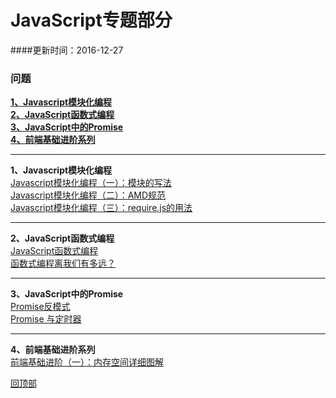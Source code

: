 <a name='回顶部'></a>  
# JavaScript专题部分
####更新时间：2016-12-27
### 问题  
[**1、Javascript模块化编程**  ](#1)   
[**2、JavaScript函数式编程**  ](#2)  
[**3、JavaScript中的Promise**  ](#3)  
[**4、前端基础进阶系列**  ](#4)  


---------------------------------------------------------------------------------------------
<a name='1'></a>
**1、Javascript模块化编程**  
<a href="http://www.ruanyifeng.com/blog/2012/10/javascript_module.html" target='_blank'>Javascript模块化编程（一）：模块的写法</a>  
<a href="http://www.ruanyifeng.com/blog/2012/10/asynchronous_module_definition.html" target='_blank'>Javascript模块化编程（二）：AMD规范</a>   
<a href="http://www.ruanyifeng.com/blog/2012/11/require_js.html" target='_blank'>Javascript模块化编程（三）：require.js的用法</a>  


---------------------------------------------------------------------------------------------
<a name='2'></a>
**2、JavaScript函数式编程**  
<a href="http://qianduan.guru/2016/04/29/functional-programming-for-javascript-people/">JavaScript函数式编程</a>  
<a href="https://www.h5jun.com/post/functional-how-far.html">函数式编程离我们有多远？</a>

---------------------------------------------------------------------------------------------
<a name='3'></a>
**3、JavaScript中的Promise**  
<a href="http://taobaofed.org/blog/2016/05/03/promise-anti-patterns/">Promise反模式</a>  
<a href="https://www.h5jun.com/post/wait-promise.html">Promise 与定时器</a>	


---------------------------------------------------------------------------------------------
<a name='4'></a>
**4、前端基础进阶系列**  
<a href="http://www.jianshu.com/p/996671d4dcc4">前端基础进阶（一）：内存空间详细图解</a>



[回顶部](#回顶部)

